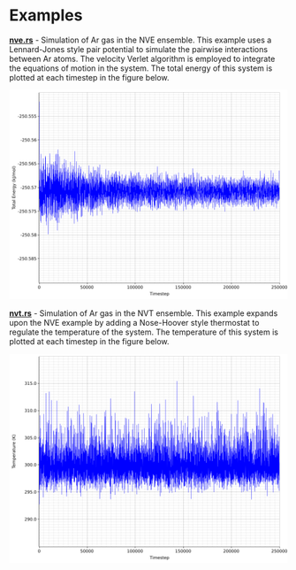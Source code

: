 # Examples

[__nve.rs__](./nve.rs) - Simulation of Ar gas in the NVE ensemble. This example uses a Lennard-Jones style pair potential to simulate the pairwise interactions between Ar atoms. The velocity Verlet algorithm is employed to integrate the equations of motion in the system. The total energy of this system is plotted at each timestep in the figure below.
<p align="center"><img src="../assets/nve.png" width="720"></p>

[__nvt.rs__](./nvt.rs) - Simulation of Ar gas in the NVT ensemble. This example expands upon the NVE example by adding a Nose-Hoover style thermostat to regulate the temperature of the system. The temperature of this system is plotted at each timestep in the figure below.
<p align="center"><img src="../assets/nvt.png" width="720"></p>